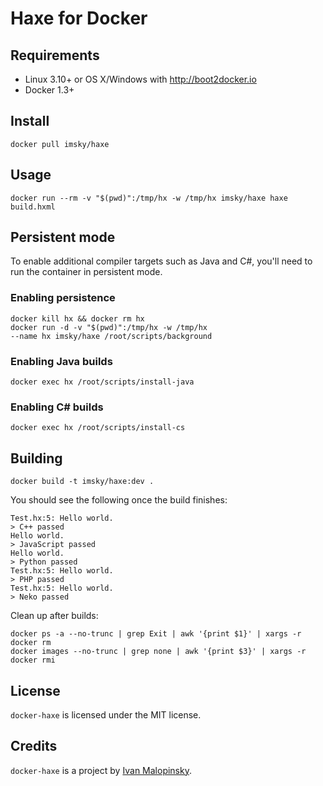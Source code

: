 # Haxe for Docker

## Requirements

* Linux 3.10+ or OS X/Windows with <http://boot2docker.io>
* Docker 1.3+

## Install

```
docker pull imsky/haxe
```

## Usage

```
docker run --rm -v "$(pwd)":/tmp/hx -w /tmp/hx imsky/haxe haxe build.hxml
```

## Persistent mode

To enable additional compiler targets such as Java and C#, you'll need to run the container in persistent mode.

### Enabling persistence

```
docker kill hx && docker rm hx
docker run -d -v "$(pwd)":/tmp/hx -w /tmp/hx 
--name hx imsky/haxe /root/scripts/background
```

### Enabling Java builds

```
docker exec hx /root/scripts/install-java
```

### Enabling C&#35; builds

```
docker exec hx /root/scripts/install-cs
```

## Building

```
docker build -t imsky/haxe:dev .
```

You should see the following once the build finishes:

```
Test.hx:5: Hello world.
> C++ passed
Hello world.
> JavaScript passed
Hello world.
> Python passed
Test.hx:5: Hello world.
> PHP passed
Test.hx:5: Hello world.
> Neko passed
```

Clean up after builds:

```
docker ps -a --no-trunc | grep Exit | awk '{print $1}' | xargs -r docker rm
docker images --no-trunc | grep none | awk '{print $3}' | xargs -r docker rmi
```

## License

`docker-haxe` is licensed under the MIT license.

## Credits

`docker-haxe` is a project by [Ivan Malopinsky](http://imsky.co).
